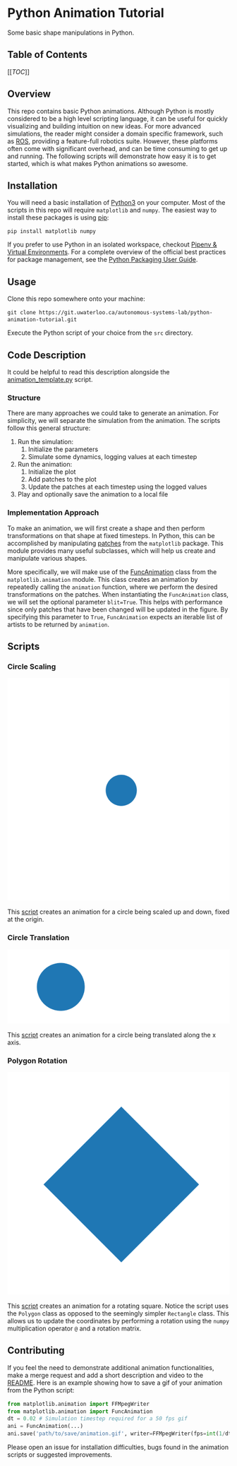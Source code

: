 # Python Animation Tutorial

Some basic shape manipulations in Python.

## Table of Contents

[[_TOC_]]

## Overview
This repo contains basic Python animations. Although Python is mostly considered to be a high level scripting language, it can be useful for quickly visualizing and building intuition on new ideas. For more advanced simulations, the reader might consider a domain specific framework, such as [ROS](https://www.ros.org/), providing a feature-full robotics suite. However, these platforms often come with significant overhead, and can be time consuming to get up and running. The following scripts will demonstrate how easy it is to get started, which is what makes Python animations so awesome.

## Installation

You will need a basic installation of [Python3](https://www.python.org/downloads/) on your computer. Most of the scripts in this repo will require `matplotlib` and `numpy`. The easiest way to install these packages is using [pip](https://pip.pypa.io/en/stable/installing/):

```
pip install matplotlib numpy
```

If you prefer to use Python in an isolated workspace, checkout [Pipenv & Virtual Environments](https://docs.python-guide.org/dev/virtualenvs/). For a complete overview of the official best practices for package management, see the [Python Packaging User Guide](https://packaging.python.org/).

## Usage

Clone this repo somewhere onto your machine:

```
git clone https://git.uwaterloo.ca/autonomous-systems-lab/python-animation-tutorial.git
```

Execute the Python script of your choice from the `src` directory.

## Code Description

It could be helpful to read this description alongside the [animation_template.py](src/animation_template.py) script.

### Structure

There are many approaches we could take to generate an animation. For simplicity, we will separate the simulation from the animation. The scripts follow this general structure:

1. Run the simulation:
	1. Initialize the parameters
	2. Simulate some dynamics, logging values at each timestep
2. Run the animation:
	1. Initialize the plot
	2. Add patches to the plot
	3. Update the patches at each timestep using the logged values
3. Play and optionally save the animation to a local file

### Implementation Approach

To make an animation, we will first create a shape and then perform transformations on that shape at fixed timesteps. In Python, this can be accomplished by manipulating [patches](https://matplotlib.org/3.3.3/api/patches_api.html) from the `matplotlib` package. This module provides many useful subclasses, which will help us create and manipulate various shapes.

More specifically, we will make use of the [FuncAnimation](https://matplotlib.org/3.1.1/api/_as_gen/matplotlib.animation.FuncAnimation.html) class from the `matplotlib.animation` module. This class creates an animation by repeatedly calling the `animation` function, where we perform the desired transformations on the patches. When instantiating the `FuncAnimation` class, we will set the optional parameter `blit=True`. This helps with performance since only patches that have been changed will be updated in the figure. By specifying this parameter to `True`, `FuncAnimation` expects an iterable list of artists to be returned by `animation`.

## Scripts

### Circle Scaling

![Scaling a circle](media/circle_scaling.gif)

This [script](src/circle_scaling.py) creates an animation for a circle being scaled up and down, fixed at the origin.

### Circle Translation

![Translating a circle](media/circle_translation.gif)

This [script](src/circle_translation.py) creates an animation for a circle being translated along the x axis.

### Polygon Rotation

![Rotating a polygon](media/polygon_rotation.gif)

This [script](src/polygon_rotation.py) creates an animation for a rotating square. Notice the script uses the `Polygon` class as opposed to the seemingly simpler `Rectangle` class. This allows us to update the coordinates by performing a rotation using the `numpy` multiplication operator `@` and a rotation matrix.

## Contributing

If you feel the need to demonstrate additional animation functionalities, make a merge request and add a short description and video to the [README](README.md). Here is an example showing how to save a gif of your animation from the Python script:

```python
from matplotlib.animation import FFMpegWriter
from matplotlib.animation import FuncAnimation
dt = 0.02 # Simulation timestep required for a 50 fps gif
ani = FuncAnimation(...)
ani.save('path/to/save/animation.gif', writer=FFMpegWriter(fps=int(1/dt)))
```

Please open an issue for installation difficulties, bugs found in the animation scripts or suggested improvements.
